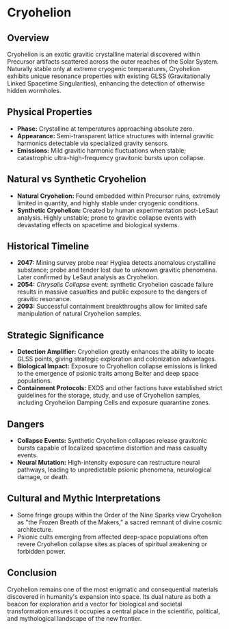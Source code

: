 # Cryohelion

## Overview
Cryohelion is an exotic gravitic crystalline material discovered within Precursor artifacts scattered across the outer reaches of the Solar System. Naturally stable only at extreme cryogenic temperatures, Cryohelion exhibits unique resonance properties with existing GLSS (Gravitationally Linked Spacetime Singularities), enhancing the detection of otherwise hidden wormholes.

## Physical Properties
- **Phase:** Crystalline at temperatures approaching absolute zero.
- **Appearance:** Semi-transparent lattice structures with internal gravitic harmonics detectable via specialized gravity sensors.
- **Emissions:** Mild gravitic harmonic fluctuations when stable; catastrophic ultra-high-frequency gravitonic bursts upon collapse.

## Natural vs Synthetic Cryohelion
- **Natural Cryohelion:** Found embedded within Precursor ruins, extremely limited in quantity, and highly stable under cryogenic conditions.
- **Synthetic Cryohelion:** Created by human experimentation post-LeSaut analysis. Highly unstable; prone to gravitic collapse events with devastating effects on spacetime and biological systems.

## Historical Timeline
- **2047:** Mining survey probe near Hygiea detects anomalous crystalline substance; probe and tender lost due to unknown gravitic phenomena. Later confirmed by LeSaut analysis as Cryohelion.
- **2054:** *Chrysalis Collapse* event: synthetic Cryohelion cascade failure results in massive casualties and public exposure to the dangers of gravitic resonance.
- **2093:** Successful containment breakthroughs allow for limited safe manipulation of natural Cryohelion samples.

## Strategic Significance
- **Detection Amplifier:** Cryohelion greatly enhances the ability to locate GLSS points, giving strategic exploration and colonization advantages.
- **Biological Impact:** Exposure to Cryohelion collapse emissions is linked to the emergence of psionic traits among Belter and deep space populations.
- **Containment Protocols:** EXOS and other factions have established strict guidelines for the storage, study, and use of Cryohelion samples, including Cryohelion Damping Cells and exposure quarantine zones.

## Dangers
- **Collapse Events:** Synthetic Cryohelion collapses release gravitonic bursts capable of localized spacetime distortion and mass casualty events.
- **Neural Mutation:** High-intensity exposure can restructure neural pathways, leading to unpredictable psionic phenomena, neurological damage, or death.

## Cultural and Mythic Interpretations
- Some fringe groups within the Order of the Nine Sparks view Cryohelion as "the Frozen Breath of the Makers," a sacred remnant of divine cosmic architecture.
- Psionic cults emerging from affected deep-space populations often revere Cryohelion collapse sites as places of spiritual awakening or forbidden power.

## Conclusion
Cryohelion remains one of the most enigmatic and consequential materials discovered in humanity's expansion into space. Its dual nature as both a beacon for exploration and a vector for biological and societal transformation ensures it occupies a central place in the scientific, political, and mythological landscape of the new frontier.
